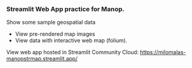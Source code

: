### Streamlit Web App practice for Manop.
Show some sample geospatial data
- View pre-rendered map images
- View data with interactive web map (folium).

View web app hosted in Streamlit Community Cloud:
https://milomalas-manopstrmap.streamlit.app/